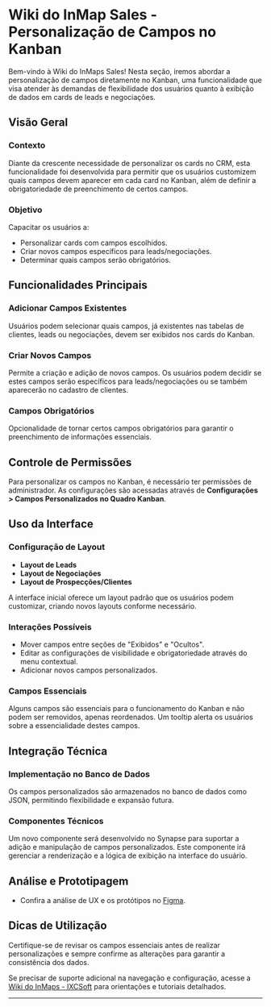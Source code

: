 # Wiki do InMap Sales - Personalização de Campos no Kanban

Bem-vindo à Wiki do InMaps Sales! Nesta seção, iremos abordar a personalização de campos diretamente no Kanban, uma funcionalidade que visa atender às demandas de flexibilidade dos usuários quanto à exibição de dados em cards de leads e negociações.

## Visão Geral

### Contexto
Diante da crescente necessidade de personalizar os cards no CRM, esta funcionalidade foi desenvolvida para permitir que os usuários customizem quais campos devem aparecer em cada card no Kanban, além de definir a obrigatoriedade de preenchimento de certos campos.

### Objetivo
Capacitar os usuários a:
- Personalizar cards com campos escolhidos.
- Criar novos campos específicos para leads/negociações.
- Determinar quais campos serão obrigatórios.

## Funcionalidades Principais

### Adicionar Campos Existentes
Usuários podem selecionar quais campos, já existentes nas tabelas de clientes, leads ou negociações, devem ser exibidos nos cards do Kanban.

### Criar Novos Campos
Permite a criação e adição de novos campos. Os usuários podem decidir se estes campos serão específicos para leads/negociações ou se também aparecerão no cadastro de clientes.

### Campos Obrigatórios
Opcionalidade de tornar certos campos obrigatórios para garantir o preenchimento de informações essenciais.

## Controle de Permissões
Para personalizar os campos no Kanban, é necessário ter permissões de administrador. As configurações são acessadas através de **Configurações > Campos Personalizados no Quadro Kanban**.

## Uso da Interface

### Configuração de Layout
- **Layout de Leads**
- **Layout de Negociações**
- **Layout de Prospecções/Clientes**

A interface inicial oferece um layout padrão que os usuários podem customizar, criando novos layouts conforme necessário.

### Interações Possíveis

- Mover campos entre seções de "Exibidos" e "Ocultos".
- Editar as configurações de visibilidade e obrigatoriedade através do menu contextual.
- Adicionar novos campos personalizados.

### Campos Essenciais
Alguns campos são essenciais para o funcionamento do Kanban e não podem ser removidos, apenas reordenados. Um tooltip alerta os usuários sobre a essencialidade destes campos.

## Integração Técnica

### Implementação no Banco de Dados
Os campos personalizados são armazenados no banco de dados como JSON, permitindo flexibilidade e expansão futura.

### Componentes Técnicos
Um novo componente será desenvolvido no Synapse para suportar a adição e manipulação de campos personalizados. Este componente irá gerenciar a renderização e a lógica de exibição na interface do usuário.

## Análise e Prototipagem

- Confira a análise de UX e os protótipos no [Figma](https://www.figma.com/design/7bpmGzOu1ujl2N2b0gepxo/IMDK-5559%7C-Kanban---Campos-personalizados?node-id=133-650&t=D6jEgTNHa3BU4Gua-1).

## Dicas de Utilização

Certifique-se de revisar os campos essenciais antes de realizar personalizações e sempre confirme as alterações para garantir a consistência dos dados.

Se precisar de suporte adicional na navegação e configuração, acesse a [Wiki do InMaps - IXCSoft](https://wiki-inmap.ixcsoft.com.br/pt-br/home) para orientações e tutoriais detalhados.

---